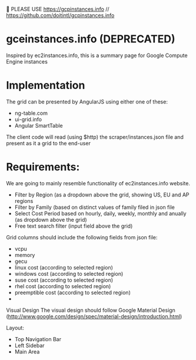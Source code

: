  🚨 PLEASE USE  https://gcpinstances.info // https://github.com/doitintl/gcpinstances.info

# gceinstances.info (DEPRECATED) 
Inspired by ec2instances.info, this is a summary page for Google Compute Engine instances

# Implementation
The grid can be presented by AngularJS using either one of these:
 - ng-table.com
 - ui-grid.info
 - Angular SmartTable

The client code will read (using $http) the scraper/instances.json file and present as it a grid to the end-user

# Requirements:
We are going to mainly resemble functionality of ec2instances.info website. 
 - Filter by Region (as a dropdown above the grid, showing US, EU and AP regions
 - Filter by Family (based on distinct values of family filed in json file
 - Select Cost Period based on hourly, daily, weekly, monthly and anually (as dropdown above the grid)
 - Free text search filter (input field above the grid)

Grid columns should include the following fields from json file:
 - vcpu
 - memory
 - gecu
 - linux cost (according to selected region)
 - windows cost (according to selected region)
 - suse cost (according to selected region)
 - rhel cost (according to selected region)
 - preemptible cost (according to selected region)
 - 
 
Visual Design
The visual design should follow Google Material Design (http://www.google.com/design/spec/material-design/introduction.html)

Layout:
 - Top Navigation Bar
 - Left Sidebar
 - Main Area
